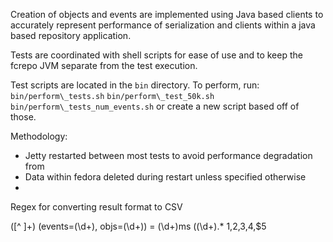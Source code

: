 Creation of objects and events are implemented using Java based clients to accurately represent performance of serialization and clients within a java based repository application.

Tests are coordinated with shell scripts for ease of use and to keep the fcrepo JVM separate from the test execution.

Test scripts are located in the `bin` directory.  To perform, run:
`bin/perform\_tests.sh`
`bin/perform\_test_50k.sh`
`bin/perform\_tests_num_events.sh`
or create a new script based off of those.

Methodology:
* Jetty restarted between most tests to avoid performance degradation from <link to ticket>
* Data within fedora deleted during restart unless specified otherwise
* 


Regex for converting result format to CSV

([^ ]+) \(events=(\d+), objs=(\d+)\) = (\d+)ms \((\d+).*
$1,$2,$3,$4,$5